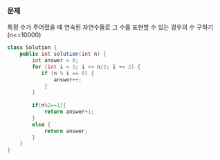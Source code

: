 ### 문제
특정 수가 주어졌을 때 연속된 자연수들로 그 수를 표현할 수 있는 경우의 수 구하기(n<=10000)

```Java
class Solution {
    public int solution(int n) {
        int answer = 0;
        for (int i = 1; i <= n/2; i += 2) {
           if (n % i == 0) {
               answer++;
            }
        }
        
        if(n%2==1){
            return answer+1;
        }
        else {
            return answer;
        }
    }
}
```
